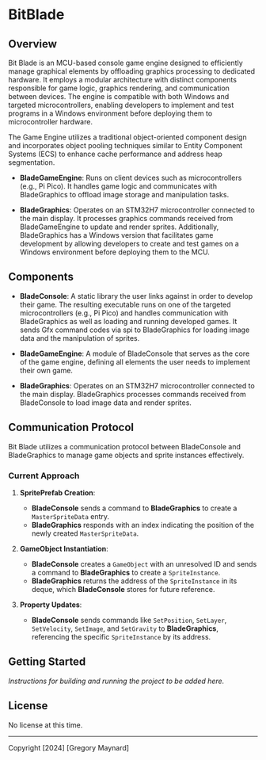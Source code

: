 # BitBlade


## Overview

Bit Blade is an MCU-based console game engine designed to efficiently manage graphical elements by offloading graphics processing to dedicated hardware. It employs a modular architecture with distinct components responsible for game logic, graphics rendering, and communication between devices. The engine is compatible with both Windows and targeted microcontrollers, enabling developers to implement and test programs in a Windows environment before deploying them to microcontroller hardware.

The Game Engine utilizes a traditional object-oriented component design and incorporates object pooling techniques similar to Entity Component Systems (ECS) to enhance cache performance and address heap segmentation.


- **BladeGameEngine**: Runs on client devices such as microcontrollers (e.g., Pi Pico). It handles game logic and communicates with BladeGraphics to offload image storage and manipulation tasks.

- **BladeGraphics**: Operates on an STM32H7 microcontroller connected to the main display. It processes graphics commands received from BladeGameEngine to update and render sprites. Additionally, BladeGraphics has a Windows version that facilitates game development by allowing developers to create and test games on a Windows environment before deploying them to the MCU.

## Components

- **BladeConsole**: A static library the user links against in order to develop their game. The resulting executable runs on one of the targeted microcontrollers (e.g., Pi Pico) and handles communication with BladeGraphics as well as loading and running developed games. It sends Gfx command codes via spi to BladeGraphics for loading image data and the manipulation of sprites.

- **BladeGameEngine**: A module of BladeConsole that serves as the core of the game engine, defining all elements the user needs to implement their own game.

- **BladeGraphics**: Operates on an STM32H7 microcontroller connected to the main display. BladeGraphics processes commands received from BladeConsole to load image data and render sprites.



## Communication Protocol

Bit Blade utilizes a communication protocol between BladeConsole and BladeGraphics to manage game objects and sprite instances effectively.

### Current Approach

1. **SpritePrefab Creation**:
   - **BladeConsole** sends a command to **BladeGraphics** to create a `MasterSpriteData` entry.
   - **BladeGraphics** responds with an index indicating the position of the newly created `MasterSpriteData`.

2. **GameObject Instantiation**:
   - **BladeConsole** creates a `GameObject` with an unresolved ID and sends a command to **BladeGraphics** to create a `SpriteInstance`.
   - **BladeGraphics** returns the address of the `SpriteInstance` in its deque, which **BladeConsole** stores for future reference.

3. **Property Updates**:
   - **BladeConsole** sends commands like `SetPosition`, `SetLayer`, `SetVelocity`, `SetImage`, and `SetGravity` to **BladeGraphics**, referencing the specific `SpriteInstance` by its address.



## Getting Started

*Instructions for building and running the project to be added here.*

## License

No license at this time.

---


Copyright [2024] [Gregory Maynard]